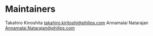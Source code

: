 # Maintainers

Takahiro Kinoshita <takahiro.kiritoshi@philips.com>
Annamalai Natarajan <Annamalai.Natarajan@philips.com>

